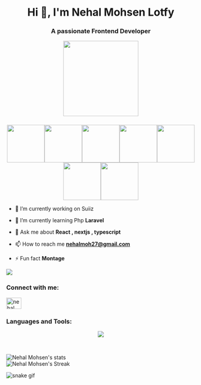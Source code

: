 <h1 align="center">Hi 👋, I'm Nehal Mohsen Lotfy</h1>
<h3 align="center">A passionate Frontend Developer</h3>

<div align="center">
  <img height="200" src="https://media.licdn.com/dms/image/C4D16AQFA89iIOhtqrg/profile-displaybackgroundimage-shrink_350_1400/0/1657750085045?e=1678924800&v=beta&t=ImI9mI8m_1XEWxbzw9_tAKnccT057yghX0FfiOg3nPk"  />
</div>

###
<p align="center">
  <img src="https://media3.giphy.com/media/ln7z2eWriiQAllfVcn/200w.webp" width="100"><img src="https://i.giphy.com/media/LMt9638dO8dftAjtco/200.webp" width="100"><img src="https://i.giphy.com/media/eNAsjO55tPbgaor7ma/200w.webp" width="100"><img src="https://i.giphy.com/media/VgGthkhUvGgOit7Y9i/200.webp" width="100"><img src="https://media3.giphy.com/media/kdFc8fubgS31b8DsVu/giphy.webp" width="100"><img src="https://i.giphy.com/media/KzJkzjggfGN5Py6nkT/200.webp" width="100"><img src="https://i.giphy.com/media/IdyAQJVN2kVPNUrojM/200.webp" width="100">
</p>

<!-- <p align="left"> <img src="https://komarev.com/ghpvc/?username=ahmed-osama-salem&label=Profile%20views&color=0e75b6&style=flat" alt="ahmed-osama-salem" /> </p>
<p align="left"> <a href="https://github.com/ryo-ma/github-profile-trophy"><img src="https://github-profile-trophy.vercel.app/?username=ahmed-osama-salem" alt="ahmed-osama-salem" /></a> </p> -->

- 🔭 I’m currently working on Suiiz

- 🌱 I’m currently learning Php **Laravel**

- 💬 Ask me about **React , nextjs , typescript**

- 📫 How to reach me **nehalmoh27@gmail.com**

- ⚡ Fun fact **Montage**
<img align="center" src="https://github.com/mayankchaudhary26/Cool-Readme-ideas/blob/master/data/coffee.gif" />
<br>
<h3 align="left">Connect with me:</h3>
<p align="left">
<a href="https://linkedin.com/in/nehal-mohsen" target="blank"><img align="center" src="https://raw.githubusercontent.com/rahuldkjain/github-profile-readme-generator/master/src/images/icons/Social/linked-in-alt.svg" alt="nehal mohsen" height="30" width="40" /></a>
</p>


<div align="center">
  <h3 align="left">Languages and Tools:</h3>
 <p align="center">
  <a href="https://skillicons.dev">
    <img src="https://skillicons.dev/icons?i=git,codepen,c,java,vim,figma,ps,github,heroku,vscode,atom,html,css,bootstrap,tailwind,js,ts,react,nextjs,redux,jest,jquery,linux,nodejs,express,mongodb" />
  </a>
</p>
</div>
<br/>


![Nehal Mohsen's stats](https://github-readme-stats.vercel.app/api?username=nehalmohsen22&show_icons=true&theme=radical)
<br/>
![Nehal Mohsen's Streak](https://github-readme-streak-stats.herokuapp.com/?user=nehalmohsen22&theme=dracula&hide_border=false)

![snake gif](https://github.com/nehalmohsen22/nehalmohsen22/blob/output/github-contribution-grid-snake.gif)
